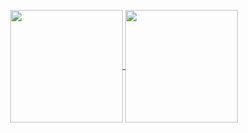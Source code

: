 <!-- [![Anurag's GitHub stats](https://github-readme-stats.vercel.app/api?username=0sik&show_icons=true&theme=tokyonight)](https://github.com/0sik/github-readme-stats)
 -->
<p align="center">


<a href="https://github.com/0sik">
  <img align="center" src="https://github-readme-stats.vercel.app/api?username=0sik&theme=tokyonight" height="180"/>
</a>
<a href="https://github.com/0sik">
  <img align="center" src="https://github-readme-stats.vercel.app/api/top-langs/?username=0sik&theme=tokyonight&layout=compact&exclude_repo=OPNE-CV,Python,Project,AWS_Serverless,Google_Image_Crawling,MFC-WINDOW-PROGRAMMING)](https://github.com/anuraghazra/github-readme-stats"  height="180" />
</a>


</p>
